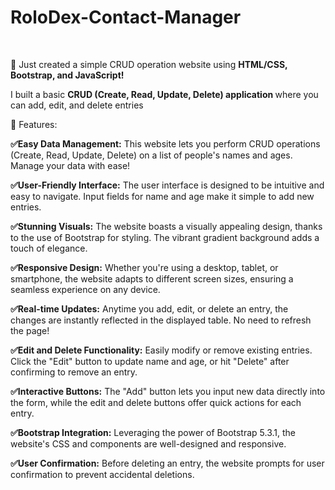# RoloDex-Contact-Manager
<br>
    <p>🚀 Just created a simple CRUD operation website using <strong>HTML/CSS, Bootstrap, and JavaScript!</strong></p>
    <p> I built a basic <strong> CRUD (Create, Read, Update, Delete) application </strong> where you can add, edit, and delete entries</p>
    <p>📝 Features:</p>
    <p><strong>✅Easy Data Management:</strong> This website lets you perform CRUD operations (Create, Read, Update, Delete) on a list of people's names and ages. Manage your data with ease!
    </p>
    <p>
        <strong>✅User-Friendly Interface:</strong> The user interface is designed to be intuitive and easy to navigate. Input fields for name and age make it simple to add new entries.
    </p>
    <p>
       <strong> ✅Stunning Visuals:</strong> The website boasts a visually appealing design, thanks to the use of Bootstrap for styling. The vibrant gradient background adds a touch of elegance.
    </p>
    <p>
       <strong> ✅Responsive Design:</strong> Whether you're using a desktop, tablet, or smartphone, the website adapts to different screen sizes, ensuring a seamless experience on any device.
    </p>
    <p>
       <strong> ✅Real-time Updates:</strong> Anytime you add, edit, or delete an entry, the changes are instantly reflected in the displayed table. No need to refresh the page!
    </p>
    <p>
       <strong> ✅Edit and Delete Functionality:</strong> Easily modify or remove existing entries. Click the "Edit" button to update name and age, or hit "Delete" after confirming to remove an entry.
    </p>
    <p>
       <strong> ✅Interactive Buttons:</strong> The "Add" button lets you input new data directly into the form, while the edit and delete buttons offer quick actions for each entry.
    </p>
    <p>
       <strong> ✅Bootstrap Integration:</strong> Leveraging the power of Bootstrap 5.3.1, the website's CSS and components are well-designed and responsive.
    </p>
    <p>
       <strong> ✅User Confirmation:</strong> Before deleting an entry, the website prompts for user confirmation to prevent accidental deletions.
    </p>
